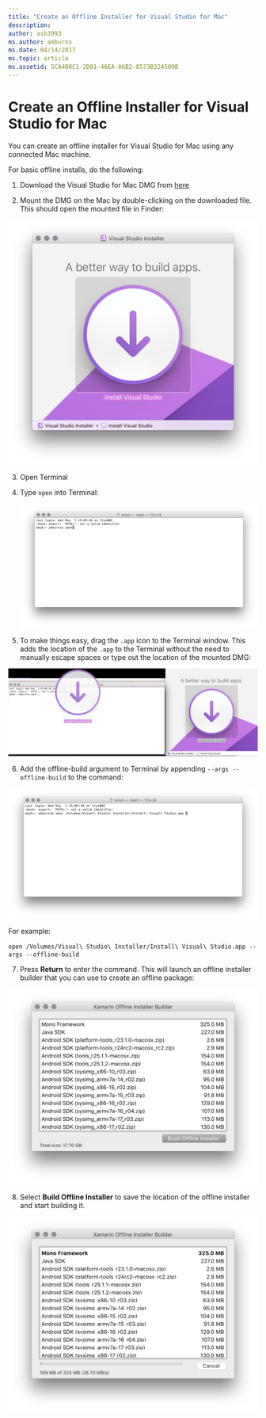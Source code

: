 ```yaml
---
title: "Create an Offline Installer for Visual Studio for Mac"
description: 
author: asb3993
ms.author: amburns
ms.date: 04/14/2017
ms.topic: article
ms.assetid: 5CA4B8C1-2D01-46EA-A6B2-8573B324509B
---
```


# Create an Offline Installer for Visual Studio for Mac

You can create an offline installer for Visual Studio for Mac using any connected Mac machine.

For basic offline installs, do the following:

1. Download the Visual Studio for Mac DMG from [here](https://www.visualstudio.com/vs/visual-studio-mac/)

2. Mount the DMG on the Mac by double-clicking on the downloaded file. This should open the mounted file in Finder:

  ![installer mounted and showing in Finder](media/create-offline-installer-image1.png)

3. Open Terminal

4. Type `open` into Terminal:

    ![installer mounted and showing in Finder](media/create-offline-installer-image2.png)

5. To make things easy, drag the `.app` icon to the Terminal window. This adds the location of the `.app` to the Terminal without the need to manually escape spaces or type out the location of the mounted DMG:

  ![Drag app to terminal](media/create-offline-installer-image3.png)

6. Add the offline-build argument to Terminal by appending `--args --offline-build` to the command:

  ![installer mounted and showing in Finder](media/create-offline-installer-image4.png)

  For example:

  ```
  open /Volumes/Visual\ Studio\ Installer/Install\ Visual\ Studio.app --args --offline-build
  ```

7. Press **Return** to enter the command. This will launch an offline installer builder that you can use to create an offline package:

  ![Offline Installer builder dialog ](media/create-offline-installer-image5.png)

8. Select **Build Offline Installer** to save the location of the offline installer and start building it.

  ![Start building installer](media/create-offline-installer-image6.png)